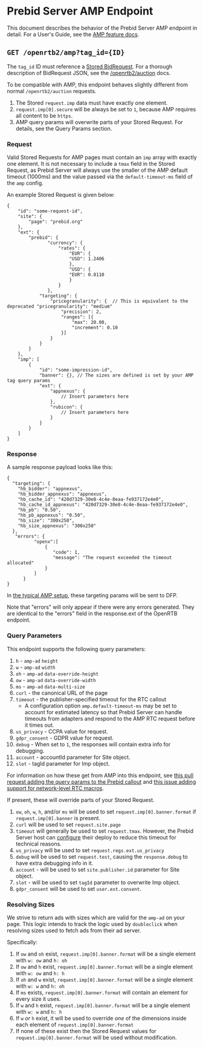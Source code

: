 # Prebid Server AMP Endpoint

This document describes the behavior of the Prebid Server AMP endpoint in detail.
For a User's Guide, see the [AMP feature docs](http://prebid.org/dev-docs/show-prebid-ads-on-amp-pages.html).

## `GET /openrtb2/amp?tag_id={ID}`

The `tag_id` ID must reference a [Stored BidRequest](../../developers/stored-requests.md#stored-bidrequests).
For a thorough description of BidRequest JSON, see the [/openrtb2/auction](./auction.md) docs.

To be compatible with AMP, this endpoint behaves slightly different from normal `/openrtb2/auction` requests.

1. The Stored `request.imp` data must have exactly one element.
2. `request.imp[0].secure` will be always be set to `1`, because AMP requires all content to be `https`.
3. AMP query params will overwrite parts of your Stored Request. For details, see the Query Params section.

### Request

Valid Stored Requests for AMP pages must contain an `imp` array with exactly one element.  It is not necessary to include a `tmax` field in the Stored Request, as Prebid Server will always use the smaller of the AMP default timeout (1000ms) and the value passed via the `default-timeout-ms` field of the `amp` config.
 
An example Stored Request is given below:
 
 ```
 {
     "id": "some-request-id",
     "site": {
         "page": "prebid.org"
     },
     "ext": {
         "prebid": {
                "currency": {
                    "rates": {
                        "EUR": {
                        "USD": 1.2406
                        },
                        "USD": {
                        "EUR": 0.8110
                        }
                    }
                },
             "targeting": {
                 "pricegranularity": {  // This is equivalent to the deprecated "pricegranularity": "medium"
                     "precision": 2,
                     "ranges": [{
                         "max": 20.00,
                         "increment": 0.10
                     }]
                 }
             }
         }
     },
     "imp": [   
         {
             "id": "some-impression-id",
             "banner": {}, // The sizes are defined is set by your AMP tag query params
             "ext": {
                 "appnexus": {
                     // Insert parameters here
                 },
                 "rubicon": {
                     // Insert parameters here
                 }
             }
         }
     ]
 }
 ```
 

### Response

A sample response payload looks like this:

```
{
  "targeting": {
    "hb_bidder": "appnexus",
    "hb_bidder_appnexus": "appnexus",
    "hb_cache_id": "420d7329-30e8-4c4e-8eaa-fe937172e4e0",
    "hb_cache_id_appnexus": "420d7329-30e8-4c4e-8eaa-fe937172e4e0",
    "hb_pb": "0.50",
    "hb_pb_appnexus": "0.50",
    "hb_size": "300x250",
    "hb_size_appnexus": "300x250"
  },
   "errors": {
          "openx":[
              {
                 "code": 1, 
                 "message": "The request exceeded the timeout allocated"
              }
          ]
      }
}
```


In [the typical AMP setup](http://prebid.org/dev-docs/show-prebid-ads-on-amp-pages.html),
these targeting params will be sent to DFP.

Note that "errors" will only appear if there were any errors generated. They are identical to the "errors" field in the response.ext of the OpenRTB endpoint.

### Query Parameters

This endpoint supports the following query parameters:

1. `h` - `amp-ad` `height`
2. `w` - `amp-ad` `width`
3. `oh` - `amp-ad` `data-override-height`
4. `ow` - `amp-ad` `data-override-width`
5. `ms` - `amp-ad` `data-multi-size`
6. `curl` - the canonical URL of the page
7. `timeout` - the publisher-specified timeout for the RTC callout
   - A configuration option `amp.default-timeout-ms` may be set to account for estimated latency so that Prebid Server can handle timeouts from adapters and respond to the AMP RTC request before it times out.
8. `us_privacy` - CCPA value for request. 
9. `gdpr_consent` - GDPR value for request.
10. `debug` - When set to `1`, the responses will contain extra info for debugging.
11. `account` - accountId parameter for Site object.
12. `slot` - tagId parameter for Imp object.

 
For information on how these get from AMP into this endpoint, see [this pull request adding the query params to the Prebid callout](https://github.com/ampproject/amphtml/pull/14155) and [this issue adding support for network-level RTC macros](https://github.com/ampproject/amphtml/issues/12374).
 
If present, these will override parts of your Stored Request.
 
1. `ow`, `oh`, `w`, `h`, and/or `ms` will be used to set `request.imp[0].banner.format` if `request.imp[0].banner` is present.
2. `curl` will be used to set `request.site.page`
3. `timeout` will generally be used to set `request.tmax`. However, the Prebid Server host can [configure](../../config.md) their deploy to reduce this timeout for technical reasons.
4. `us_privacy` will be used to set `request.regs.ext.us_privacy` 
5. `debug` will be used to set `request.test`, causing the `response.debug` to have extra debugging info in it.
6. `account` - will be used to set `site.publisher.id` parameter for Site object.
7. `slot` - will be used to set `tagId` parameter to overwrite Imp object.
8. `gdpr_consent` will be used to set `user.ext.consent`.
  

 
### Resolving Sizes
 
We strive to return ads with sizes which are valid for the `amp-ad` on your page. This logic intends to
track the logic used by `doubleclick` when resolving sizes used to fetch ads from their ad server.
 
Specifically:

1. If `ow` and `oh` exist, `request.imp[0].banner.format` will be a single element with `w: ow` and `h: oh`
2. If `ow` and `h` exist, `request.imp[0].banner.format` will be a single element with `w: ow` and `h: h`
3. If `oh` and `w` exist, `request.imp[0].banner.format` will be a single element with `w: w` and `h: oh`
4. If `ms` exists, `request.imp[0].banner.format` will contain an element for every size it uses.
5. If `w` and `h` exist, `request.imp[0].banner.format` will be a single element with `w: w` and `h: h`
6. If `w` _or_ `h` exist, it will be used to override _one_ of the dimensions inside each element of `request.imp[0].banner.format`
7. If none of these exist then the Stored Request values for `request.imp[0].banner.format` will be used without modification.


